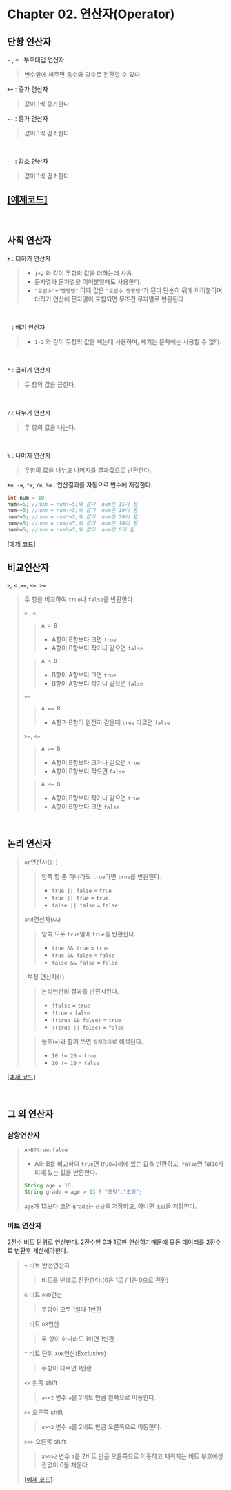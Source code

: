 # **Chapter 02. 연산자(Operator)**

## 단항 연산자
`-` , `+` : 부호대입 연산자
> 변수앞에 써주면 음수와 양수로 전환할 수 있다.

`++` : 증가 연산자
> 값이 1씩 증가한다.

`--` : 증가 연산자
> 값이 1씩 감소한다.

<br>

`--` : 감소 연산자
> 값이 1씩 감소한다.    

[[예제코드]](../../code/class02/chapter02/Operator_01.java)
----

<br>

## 사칙 연산자
`+` : 더하기 연산자
> - `1+2` 와 같이 두항의 값을 더하는데 사용
> - 문자열과 문자열을 이어붙일때도 사용한다. 
> - `"오범수"+"짱짱맨"` 이때 값은 `"오범수 짱짱맨"`가 된다.단순히 뒤에 이어붙이며 더하기 연산에 문자열이 포함되면 무조건 무자열로 반환된다.

<br>

`-` : 빼기 연산자
> - `1-2` 와 같이 두항의 값을 빼는데 사용하며, 빼기는 문자에는 사용할 수 없다.

<br>

`*` : 곱하기 연산자
> 두 항의 값을 곱한다.

<br>

`/` : 나누기 연산자
> 두 항의 값을 나눈다.

<br>

`%` : 나머지 연산자
> 두항의 값을 나누고 나머지를 결과값으로 반환한다.

`+=`, `-=`, `*=`, `/=`, `%=` : 연산결과를 자동으로 변수에 저장한다.
``` java
int num = 10;
num+=5; //num = num+=5;와 같다  num은 15가 됨
num-=5; //num = num-=5;와 같다  num은 10이 됨
num*=5; //num = num*=5;와 같다  num은 50이 됨
num/=5; //num = num/=5;와 같다  num은 10이 됨
num%=5; //num = num%=5;와 같다  num은 0이 됨
```

[[예제 코드]](../../code/class02/chapter02/Operator_02.java)
<br>

## 비교연산자
`>`, `<` ,`==`, `<=`, `>=`
> 두 항을 비교하여 `true`나 `false`를 반환한다.
> 
> `>` , `<` 
> > `A > B`
> > - A항이 B항보다 크면 `true`
> > - A항이 B항보다 작거나 같으면 `false`
> 
> > `A < B`
> > - B항이 A항보다 크면 `true`
> > - B항이 A항보다 작거나 같으면 `false`
>
> `==`
> > `A == B`
> > - A항과 B항이 완전히 같을때 `true` 다르면 `false`
>
> `>=`, `<=`
> > `A >= B`
> > - A항이 B항보다 크거나 같으면 `true`
> > - A항이 B항보다 작으면 `false`
> 
> > `A <= B`
> > - A항이 B항보다 작거나 같으면 `true`
> > - A항이 B항보다 크면 `false`

<br>

## 논리 연산자
> `or`연산자(`||`)
> > 양쪽 항 중 하나라도 `true`라면 `true`를 반환한다.
> > - `true || false` = `true`
> > - `true || true` = `true`
> > - `false || false` = `false`
>
> `and`연산자(`&&`)
> > 양쪽 모두 `true`일때 `true`를 반환한다.
> > - `true && true` = `true`
> > - `true && false` = `false`
> > - `false && false` = `false`
>
> `!`부정 연산자(`!`)
> > 논리연산의 결과를 반전시킨다.
> > - `!false` = `true`
> > - `!true` = `false`
> > - `!(true && false)` = `true`
> > - `!(true || false)` = `false`
> 
> > 등호(`=`)와 함께 쓰면 `같지않다`로 해석된다.
> > - `10 != 20` = `true`
> > - `10 != 10` = `false`

[[예제 코드]](../../code/class02/chapter02/Operator_03.java)

<br>

## 그 외 연산자
### 삼항연산자
>`A>B?true:false`
> - A와 B를 비교하여 `true`면 true자리에 있는 값을 반환하고, `false`면 false자리에 있는 값을 반환한다.
> ```JAVA
> String age = 10;
> String grade = age > 13 ? "중딩":"초딩";
> ```
> `age`가 13보다 크면 `grade`는 `중딩`을 저장하고, 아니면 `초딩`을 저장한다.

### 비트 연산자
2진수 비트 단위로 연산한다. 2진수인 0과 1로만 연산하기때문에 모든 데이터를 2진수로 변환후 계산해야한다.
> `~` 비트 반전연산자
> > 비트를 반대로 전환한다.(0은 1로 / 1은 0으로 전환)
> 
> `&` 비트 `AND`연산
> > 두항이 모두 1일때 1반환
> 
> `|` 비트 `OR`연산
> > 두 항이 하나라도 1이면 1반환
> 
> `^` 비트 단위 `XOR`연산(Exclusive)
> > 두항이 다르면 1반환
>
> `<<` 왼쪽 shift
> > `a<<2` 변수 `a`를 2비트 만큼 왼쪽으로 이동한다.
>
> `>>` 오른쪽 shift
> > `a>>2` 변수 `a`를 2비트 만큼 오른쪽으로 이동한다.
>
> `>>>` 오른쪽 shift
> > `a>>>2` 변수 `a`를 2비트 만큼 오른쪽으로 이동하고 채워지는 비트 부호에상관없이 0을 채운다.
> 
> [[예제 코드]](../../code/class02/chapter02/Operator_04.java)
